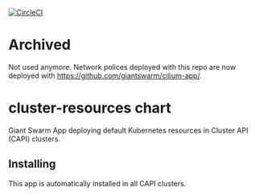 [![CircleCI](https://circleci.com/gh/giantswarm/cluster-resources-app.svg?style=shield)](https://circleci.com/gh/giantswarm/cluster-resources-app)

# Archived

Not used anymore. Network polices deployed with this repo are now deployed with https://github.com/giantswarm/cilium-app/.

# cluster-resources chart

Giant Swarm  App deploying default Kubernetes resources in Cluster API (CAPI)
clusters.

## Installing

This app is automatically installed in all CAPI clusters.
